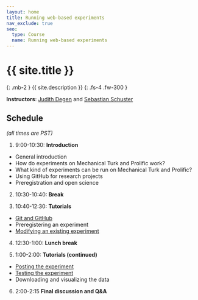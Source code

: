 ```yaml
---
layout: home
title: Running web-based experiments
nav_exclude: true
seo:
  type: Course
  name: Running web-based experiments
---
```


# {{ site.title }}
{: .mb-2 }
{{ site.description }}
{: .fs-4 .fw-300 }

**Instructors**: [Judith Degen](https://thegricean.github.io/) and [Sebastian Schuster](http://sebschu.com)

## Schedule

_(all times are PST)_

1. 9:00-10:30: **Introduction**
  - General introduction
  - How do experiments on Mechanical Turk and Prolific work?
  - What kind of experiments can be run on Mechanical Turk and Prolific?
  - Using GitHub for research projects
  - Preregistration and open science

2. 10:30-10:40: **Break**

3. 10:40-12:30: **Tutorials**
  - [Git and GitHub](https://sebschu.github.io/lsa-web-based-experiments/tutorials/git/)
  - Preregistering an experiment
  - [Modifying an existing experiment]((https://sebschu.github.io/lsa-web-based-experiments/tutorials/experiment/))

4. 12:30-1:00: **Lunch break**

5. 1:00-2:00: **Tutorials (continued)**
  - [Posting the experiment](https://sebschu.github.io/lsa-web-based-experiments/tutorials/posting/)
  - [Testing the experiment](https://sebschu.github.io/lsa-web-based-experiments/tutorials/posting/#testing-the-experiment)
  - Downloading and visualizing the data
 
 6. 2:00-2:15 **Final discussion and Q&A**
  



